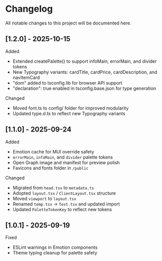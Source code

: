 # Changelog

All notable changes to this project will be documented here.

## [1.2.0] - 2025-10-15

Added

- Extended createPalette() to support infoMain, errorMain, and divider tokens
- New Typography variants: cardTitle, cardPrice, cardDescription, and navItemCard
- "dom" added to tsconfig.lib for browser API support
- "declaration": true enabled in tsconfig.base.json for type generation

Changed

- Moved font.ts to config/ folder for improved modularity
- Updated type.d.ts to reflect new Typography variants

## [1.1.0] - 2025-09-24

Added

- Emotion cache for MUI override safety
- `errorMain`, `infoMain`, and `divider` palette tokens
- Open Graph image and manifest for preview polish
- Favicons and fonts folder in `/public`

Changed

- Migrated from `head.tsx` to `metadata.ts`
- Adopted `layout.tsx` / `ClientLayout.tsx` structure
- Moved `viewport` to `layout.tsx`
- Renamed `temp.tsx` → `Test.tsx` and updated import
- Updated `PaletteTokenKey` to reflect new tokens

## [1.0.1] - 2025-09-19

Fixed

- ESLint warnings in Emotion components
- Theme typing cleanup for palette safety
